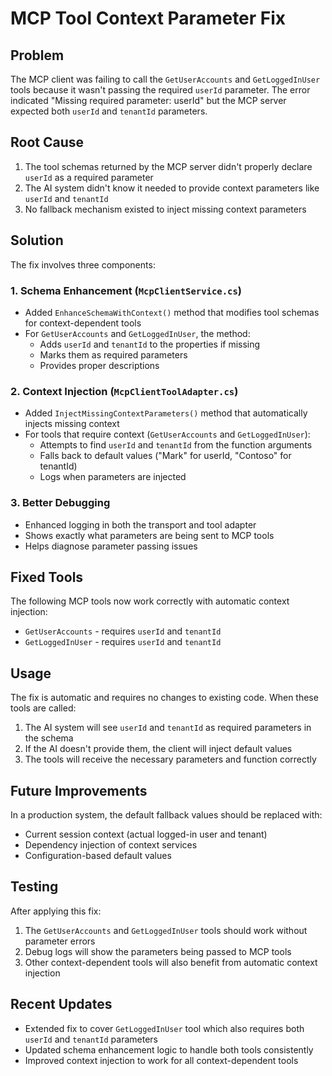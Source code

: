 # MCP Tool Context Parameter Fix

## Problem
The MCP client was failing to call the `GetUserAccounts` and `GetLoggedInUser` tools because it wasn't passing the required `userId` parameter. The error indicated "Missing required parameter: userId" but the MCP server expected both `userId` and `tenantId` parameters.

## Root Cause
1. The tool schemas returned by the MCP server didn't properly declare `userId` as a required parameter
2. The AI system didn't know it needed to provide context parameters like `userId` and `tenantId`
3. No fallback mechanism existed to inject missing context parameters

## Solution
The fix involves three components:

### 1. Schema Enhancement (`McpClientService.cs`)
- Added `EnhanceSchemaWithContext()` method that modifies tool schemas for context-dependent tools
- For `GetUserAccounts` and `GetLoggedInUser`, the method:
  - Adds `userId` and `tenantId` to the properties if missing
  - Marks them as required parameters
  - Provides proper descriptions

### 2. Context Injection (`McpClientToolAdapter.cs`)
- Added `InjectMissingContextParameters()` method that automatically injects missing context
- For tools that require context (`GetUserAccounts` and `GetLoggedInUser`):
  - Attempts to find `userId` and `tenantId` from the function arguments
  - Falls back to default values ("Mark" for userId, "Contoso" for tenantId)
  - Logs when parameters are injected

### 3. Better Debugging
- Enhanced logging in both the transport and tool adapter
- Shows exactly what parameters are being sent to MCP tools
- Helps diagnose parameter passing issues

## Fixed Tools
The following MCP tools now work correctly with automatic context injection:
- `GetUserAccounts` - requires `userId` and `tenantId`
- `GetLoggedInUser` - requires `userId` and `tenantId`

## Usage
The fix is automatic and requires no changes to existing code. When these tools are called:

1. The AI system will see `userId` and `tenantId` as required parameters in the schema
2. If the AI doesn't provide them, the client will inject default values
3. The tools will receive the necessary parameters and function correctly

## Future Improvements
In a production system, the default fallback values should be replaced with:
- Current session context (actual logged-in user and tenant)
- Dependency injection of context services
- Configuration-based default values

## Testing
After applying this fix:
1. The `GetUserAccounts` and `GetLoggedInUser` tools should work without parameter errors
2. Debug logs will show the parameters being passed to MCP tools
3. Other context-dependent tools will also benefit from automatic context injection

## Recent Updates
- Extended fix to cover `GetLoggedInUser` tool which also requires both `userId` and `tenantId` parameters
- Updated schema enhancement logic to handle both tools consistently
- Improved context injection to work for all context-dependent tools
